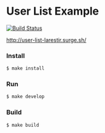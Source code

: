 # User List Example

[![Build Status](https://travis-ci.org/dim2k2006/user-list.svg?branch=master)](https://travis-ci.org/dim2k2006/user-list)

http://user-list-larestir.surge.sh/

### Install

```sh
$ make install
```

### Run

```sh
$ make develop
```

### Build

```sh
$ make build
```